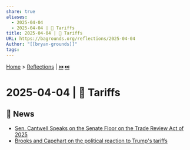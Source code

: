 ```yaml
---
share: true
aliases:
  - 2025-04-04
  - 2025-04-04 | 💸 Tariffs
title: 2025-04-04 | 💸 Tariffs
URL: https://bagrounds.org/reflections/2025-04-04
Author: "[[bryan-grounds]]"
tags: 
---
```

[Home](../index.md) > [Reflections](./index.md) | [⏮️](./2025-04-03.md) [⏭️](./2025-04-05.md)  
# 2025-04-04 | 💸 Tariffs  
## 📰 News  
- [Sen. Cantwell Speaks on the Senate Floor on the Trade Review Act of 2025](../videos/sen-cantwell-speaks-on-the-senate-floor-on-the-trade-review-act-of-2025.md)  
- [Brooks and Capehart on the political reaction to Trump's tariffs](../videos/brooks-and-capehart-on-the-political-reaction-to-trumps-tariffs.md)  
